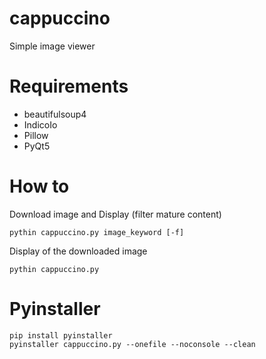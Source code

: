 # cappuccino

Simple image viewer

# Requirements

* beautifulsoup4
* IndicoIo
* Pillow
* PyQt5

# How to

Download image and Display (filter mature content)
```
pythin cappuccino.py image_keyword [-f]
```

Display of the downloaded image
```
pythin cappuccino.py
```

# Pyinstaller

```
pip install pyinstaller
pyinstaller cappuccino.py --onefile --noconsole --clean
```
